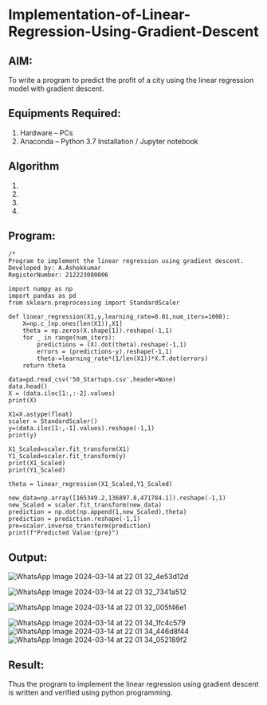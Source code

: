# Implementation-of-Linear-Regression-Using-Gradient-Descent

## AIM:
To write a program to predict the profit of a city using the linear regression model with gradient descent.

## Equipments Required:
1. Hardware – PCs
2. Anaconda – Python 3.7 Installation / Jupyter notebook

## Algorithm
1. 
2. 
3. 
4. 

## Program:
```
/*
Program to implement the linear regression using gradient descent.
Developed by: A.Ashokkumar 
RegisterNumber: 212223080006

import numpy as np
import pandas as pd
from sklearn.preprocessing import StandardScaler

def linear_regression(X1,y,learning_rate=0.01,num_iters=1000):
    X=np.c_[np.ones(len(X1)),X1]
    theta = np.zeros(X.shape[1]).reshape(-1,1)
    for _ in range(num_iters):
        predictions = (X).dot(theta).reshape(-1,1)
        errors = (predictions-y).reshape(-1,1)
        theta-=learning_rate*(1/len(X1))*X.T.dot(errors)
    return theta
    
data=pd.read_csv('50_Startups.csv',header=None)
data.head()
X = (data.iloc[1:,:-2].values)
print(X)

X1=X.astype(float)
scaler = StandardScaler()
y=(data.iloc[1:,-1].values).reshape(-1,1)
print(y)

X1_Scaled=scaler.fit_transform(X1)
Y1_Scaled=scaler.fit_transform(y)
print(X1_Scaled)
print(Y1_Scaled)

theta = linear_regression(X1_Scaled,Y1_Scaled)

new_data=np.array([165349.2,136897.8,471784.1]).reshape(-1,1)
new_Scaled = scaler.fit_transform(new_data)
prediction = np.dot(np.append(1,new_Scaled),theta)
prediction = prediction.reshape(-1,1)
pre=scaler.inverse_transform(prediction)
print(f"Predicted Value:{pre}") 
```

## Output:
![WhatsApp Image 2024-03-14 at 22 01 32_4e53d12d](https://github.com/Ashokanan/Implementation-of-Linear-Regression-Using-Gradient-Descent/assets/160997973/729963f3-3ee4-440b-b355-fb27551367bc)

![WhatsApp Image 2024-03-14 at 22 01 32_7341a512](https://github.com/Ashokanan/Implementation-of-Linear-Regression-Using-Gradient-Descent/assets/160997973/53f638ed-7abb-4c0b-b510-9fab3e7691a3)



![WhatsApp Image 2024-03-14 at 22 01 32_005f46e1](https://github.com/Ashokanan/Implementation-of-Linear-Regression-Using-Gradient-Descent/assets/160997973/dfff6afc-5882-49dd-836b-e925bcd7fe4e)


![WhatsApp Image 2024-03-14 at 22 01 34_1fc4c579](https://github.com/Ashokanan/Implementation-of-Linear-Regression-Using-Gradient-Descent/assets/160997973/e42a80a5-d788-4a71-94cb-5bbb5c51524d)
![WhatsApp Image 2024-03-14 at 22 01 34_446d8f44](https://github.com/Ashokanan/Implementation-of-Linear-Regression-Using-Gradient-Descent/assets/160997973/193b474f-7e0d-4137-9d25-1c2cec4d9ded)
![WhatsApp Image 2024-03-14 at 22 01 34_052189f2](https://github.com/Ashokanan/Implementation-of-Linear-Regression-Using-Gradient-Descent/assets/160997973/e6230a25-7916-428b-82ea-6bf229dc3862)











## Result:
Thus the program to implement the linear regression using gradient descent is written and verified using python programming.
